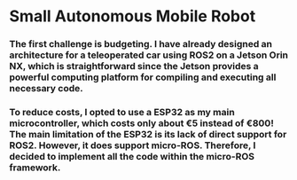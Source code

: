 # Small Autonomous Mobile Robot

### The first challenge is budgeting. I have already designed an architecture for a teleoperated car using ROS2 on a Jetson Orin NX, which is straightforward since the Jetson provides a powerful computing platform for compiling and executing all necessary code.
### To reduce costs, I opted to use a ESP32 as my main microcontroller, which costs only about €5 instead of €800!  The main limitation of the ESP32 is its lack of direct support for ROS2. However, it does support micro-ROS. Therefore, I decided to implement all the code within the micro-ROS framework.
